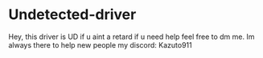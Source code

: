 # Undetected-driver
Hey, this driver is UD if u aint a retard if u need help feel free to dm me.
Im always there to help new people my discord: Kazuto911 
